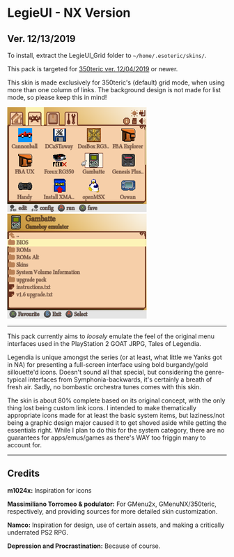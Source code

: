 # LegieUI - NX Version

Ver. 12/13/2019
---
To install, extract the LegieUI_Grid folder to `~/home/.esoteric/skins/`.

This pack is targeted for [350teric ver. 12/04/2019](https://cdn.discordapp.com/attachments/624204385446264838/653993972611416064/esoteric.opk) or newer.

This skin is made exclusively for 350teric's (default) grid mode, when using more than one column of links. The background design is not made for list mode, so please keep this in mind!

![header](https://github.com/SeongGino/LegieUI-NX/blob/master/LegieUI_v0.81-preview.png)

---
This pack currently aims to *loosely* emulate the feel of the original menu interfaces used in the PlayStation 2 GOAT JRPG, Tales of Legendia.

Legendia is unique amongst the series (or at least, what little we Yanks got in NA) for presenting a full-screen interface using bold burgandy/gold sillouette'd icons. Doesn't sound all that special, but considering the genre-typical interfaces from Symphonia-backwards, it's certainly a breath of fresh air. Sadly, no bombastic orchestra tunes comes with this skin.

The skin is about 80% complete based on its original concept, with the only thing lost being custom link icons. I intended to make thematically appropriate icons made for at least the basic system items, but laziness/not being a graphic design major caused it to get shoved aside while getting the essentials right. While I plan to do this for the system category, there are no guarantees for apps/emus/games as there's WAY too friggin many to account for.

---
## Credits

**m1024x:** Inspiration for icons

**Massimiliano Torromeo & podulator:** For GMenu2x, GMenuNX/350teric, respectively, and providing sources for more detailed skin customization.

**Namco:** Inspiration for design, use of certain assets, and making a critically underrated PS2 RPG.

**Depression and Procrastination:** Because of course.
